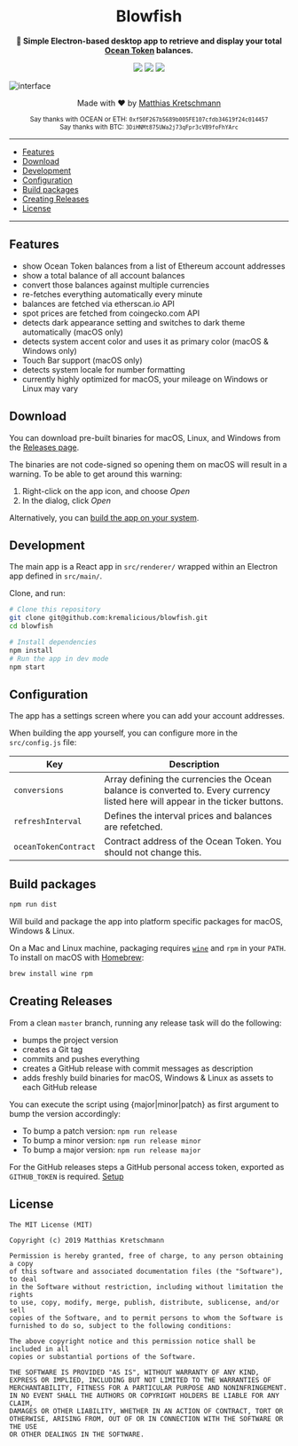 <h1 align="center">
  Blowfish
</h1>
<p align="center">
  <strong>🐡 Simple Electron-based desktop app to retrieve and display your total <a href="https://oceanprotocol.com">Ocean Token</a> balances.</strong>
</p>
<p align="center">
  <a href="https://travis-ci.com/kremalicious/blowfish"><img src="https://travis-ci.com/kremalicious/blowfish.svg?branch=master" /></a>
  <a href="https://codeclimate.com/github/kremalicious/blowfish/maintainability"><img src="https://api.codeclimate.com/v1/badges/beeab7902ee5307fc0a1/maintainability" /></a>
  <a href="https://greenkeeper.io/"><img src="https://badges.greenkeeper.io/kremalicious/blowfish.svg" /></a>
</p>

![interface](https://user-images.githubusercontent.com/90316/57982435-f0098a80-7a45-11e9-96c0-903830c8d42a.png)

<p align="center">
  Made with ♥ by <a href="https://matthiaskretschmann.com">Matthias Kretschmann</a>
</p>
<p align="center">
  <small>Say thanks with OCEAN or ETH: <code>0xf50F267b5689b005FE107cfdb34619f24c014457</code></small>
  <br />
  <small>Say thanks with BTC: <code>3DiHNMt875UWa2j73qFpr3cVB9foFhYArc</code></small>
</p>

---

- [Features](#features)
- [Download](#download)
- [Development](#development)
- [Configuration](#configuration)
- [Build packages](#build-packages)
- [Creating Releases](#creating-releases)
- [License](#license)

---

## Features

- show Ocean Token balances from a list of Ethereum account addresses
- show a total balance of all account balances
- convert those balances against multiple currencies
- re-fetches everything automatically every minute
- balances are fetched via etherscan.io API
- spot prices are fetched from coingecko.com API
- detects dark appearance setting and switches to dark theme automatically (macOS only)
- detects system accent color and uses it as primary color (macOS & Windows only)
- Touch Bar support (macOS only)
- detects system locale for number formatting
- currently highly optimized for macOS, your mileage on Windows or Linux may vary

## Download

You can download pre-built binaries for macOS, Linux, and Windows from the [Releases page](https://github.com/kremalicious/blowfish/releases).

The binaries are not code-signed so opening them on macOS will result in a warning. To be able to get around this warning:

1. Right-click on the app icon, and choose _Open_
2. In the dialog, click _Open_

Alternatively, you can [build the app on your system](#build-packages).

## Development

The main app is a React app in `src/renderer/` wrapped within an Electron app defined in `src/main/`.

Clone, and run:

```bash
# Clone this repository
git clone git@github.com:kremalicious/blowfish.git
cd blowfish

# Install dependencies
npm install
# Run the app in dev mode
npm start
```

## Configuration

The app has a settings screen where you can add your account addresses.

When building the app yourself, you can configure more in the `src/config.js` file:

| Key                  | Description                                                                                                                    |
| -------------------- | ------------------------------------------------------------------------------------------------------------------------------ |
| `conversions`        | Array defining the currencies the Ocean balance is converted to. Every currency listed here will appear in the ticker buttons. |
| `refreshInterval`    | Defines the interval prices and balances are refetched.                                                                        |
| `oceanTokenContract` | Contract address of the Ocean Token. You should not change this.                                                               |

## Build packages

```bash
npm run dist
```

Will build and package the app into platform specific packages for macOS, Windows & Linux.

On a Mac and Linux machine, packaging requires [`wine`](https://www.winehq.org) and `rpm` in your `PATH`. To install on macOS with [Homebrew](https://brew.sh):

```bash
brew install wine rpm
```

## Creating Releases

From a clean `master` branch, running any release task will do the following:

- bumps the project version
- creates a Git tag
- commits and pushes everything
- creates a GitHub release with commit messages as description
- adds freshly build binaries for macOS, Windows & Linux as assets to each GitHub release

You can execute the script using {major|minor|patch} as first argument to bump the version accordingly:

- To bump a patch version: `npm run release`
- To bump a minor version: `npm run release minor`
- To bump a major version: `npm run release major`

For the GitHub releases steps a GitHub personal access token, exported as `GITHUB_TOKEN` is required. [Setup](https://github.com/release-it/release-it#github-releases)

## License

```text
The MIT License (MIT)

Copyright (c) 2019 Matthias Kretschmann

Permission is hereby granted, free of charge, to any person obtaining a copy
of this software and associated documentation files (the "Software"), to deal
in the Software without restriction, including without limitation the rights
to use, copy, modify, merge, publish, distribute, sublicense, and/or sell
copies of the Software, and to permit persons to whom the Software is
furnished to do so, subject to the following conditions:

The above copyright notice and this permission notice shall be included in all
copies or substantial portions of the Software.

THE SOFTWARE IS PROVIDED "AS IS", WITHOUT WARRANTY OF ANY KIND,
EXPRESS OR IMPLIED, INCLUDING BUT NOT LIMITED TO THE WARRANTIES OF
MERCHANTABILITY, FITNESS FOR A PARTICULAR PURPOSE AND NONINFRINGEMENT.
IN NO EVENT SHALL THE AUTHORS OR COPYRIGHT HOLDERS BE LIABLE FOR ANY CLAIM,
DAMAGES OR OTHER LIABILITY, WHETHER IN AN ACTION OF CONTRACT, TORT OR
OTHERWISE, ARISING FROM, OUT OF OR IN CONNECTION WITH THE SOFTWARE OR THE USE
OR OTHER DEALINGS IN THE SOFTWARE.
```
